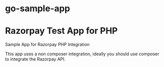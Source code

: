 # go-sample-app

# Razorpay Test App for PHP
Sample App for Razorpay PHP Integration

This app uses a non composer integration, ideally you should use composer to integrate the Razorpay API.

